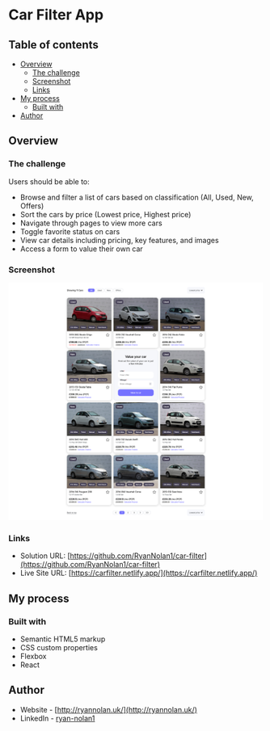 # Car Filter App

## Table of contents

- [Overview](#overview)
  - [The challenge](#the-challenge)
  - [Screenshot](#screenshot)
  - [Links](#links)
- [My process](#my-process)
  - [Built with](#built-with)
- [Author](#author)

## Overview

### The challenge

Users should be able to:

- Browse and filter a list of cars based on classification (All, Used, New, Offers)
- Sort the cars by price (Lowest price, Highest price)
- Navigate through pages to view more cars
- Toggle favorite status on cars
- View car details including pricing, key features, and images
- Access a form to value their own car

### Screenshot

![](./src/img/app-screenshot.png)

### Links

- Solution URL: [https://github.com/RyanNolan1/car-filter](https://github.com/RyanNolan1/car-filter)
- Live Site URL: [https://carfilter.netlify.app/](https://carfilter.netlify.app/)

## My process

### Built with

- Semantic HTML5 markup
- CSS custom properties
- Flexbox
- React

## Author

- Website - [http://ryannolan.uk/](http://ryannolan.uk/)
- LinkedIn - [ryan-nolan1](https://www.linkedin.com/in/ryan-nolan1/)
